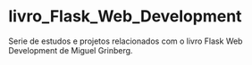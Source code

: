 # livro_Flask_Web_Development
Serie de estudos e projetos relacionados com o livro Flask Web Development de Miguel Grinberg.
